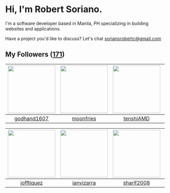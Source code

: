 # Hi, I'm Robert Soriano.
I'm a software developer based in Manila, PH specializing in building websites and applications.

Have a project you'd like to discuss?
Let's chat <a href="mailto:=sorianorobertc@gmail.com?Subject=Hello" target="_top">sorianorobertc@gmail.com</a>

## My Followers ([171](https://github.com/sorxrob?tab=followers))

| <img src="https://avatars3.githubusercontent.com/u/7845870?v=4" width="150" height="150" /> | <img src="https://avatars3.githubusercontent.com/u/22251753?v=4" width="150" height="150" /> | <img src="https://avatars0.githubusercontent.com/u/13580338?v=4" width="150" height="150" /> | <img src="https://avatars3.githubusercontent.com/u/7434353?v=4" width="150" height="150" /> |
| :-----------------------------------------------------------------------------------------: | :------------------------------------------------------------------------------------------: | :------------------------------------------------------------------------------------------: | :-----------------------------------------------------------------------------------------: |
|                        [godhand1607](https://github.com/godhand1607)                        |                           [moonfries](https://github.com/moonfries)                          |                           [tenshiAMD](https://github.com/tenshiAMD)                          |                            [timrodz](https://github.com/timrodz)                            |

| <img src="https://avatars2.githubusercontent.com/u/8638243?v=4" width="150" height="150" /> | <img src="https://avatars2.githubusercontent.com/u/2890710?v=4" width="150" height="150" /> | <img src="https://avatars2.githubusercontent.com/u/4447452?v=4" width="150" height="150" /> | <img src="https://avatars0.githubusercontent.com/u/51479266?v=4" width="150" height="150" /> |
| :-----------------------------------------------------------------------------------------: | :-----------------------------------------------------------------------------------------: | :-----------------------------------------------------------------------------------------: | :------------------------------------------------------------------------------------------: |
|                         [jofftiquez](https://github.com/jofftiquez)                         |                         [ianvizarra](https://github.com/ianvizarra)                         |                         [sharif2008](https://github.com/sharif2008)                         |                            [Marko721](https://github.com/Marko721)                           |